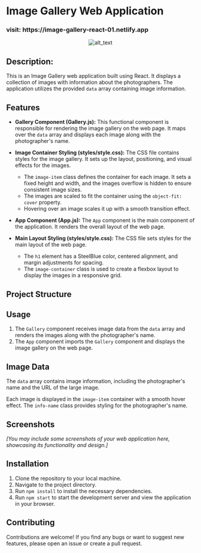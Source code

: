 # Image Gallery Web Application

<h3>visit: https://image-gallery-react-01.netlify.app</h3>
<div align="center"> <img alt="alt_text" src="./gallery.gif"/> </div>

## Description:

This is an Image Gallery web application built using React. It displays a collection of images with information about the photographers. The application utilizes the provided `data` array containing image information.

## Features

- **Gallery Component (Gallery.js):** This functional component is responsible for rendering the image gallery on the web page. It maps over the `data` array and displays each image along with the photographer's name.

- **Image Container Styling (styles/style.css):** The CSS file contains styles for the image gallery. It sets up the layout, positioning, and visual effects for the images.

  - The `image-item` class defines the container for each image. It sets a fixed height and width, and the images overflow is hidden to ensure consistent image sizes.
  - The images are scaled to fit the container using the `object-fit: cover` property.
  - Hovering over an image scales it up with a smooth transition effect.

- **App Component (App.js):** The `App` component is the main component of the application. It renders the overall layout of the web page.

- **Main Layout Styling (styles/style.css):** The CSS file sets styles for the main layout of the web page.

  - The `h1` element has a SteelBlue color, centered alignment, and margin adjustments for spacing.
  - The `image-container` class is used to create a flexbox layout to display the images in a responsive grid.

## Project Structure


## Usage

1. The `Gallery` component receives image data from the `data` array and renders the images along with the photographer's name.
2. The `App` component imports the `Gallery` component and displays the image gallery on the web page.

## Image Data

The `data` array contains image information, including the photographer's name and the URL of the large image.

Each image is displayed in the `image-item` container with a smooth hover effect. The `info-name` class provides styling for the photographer's name.

## Screenshots

_[You may include some screenshots of your web application here, showcasing its functionality and design.]_

## Installation

1. Clone the repository to your local machine.
2. Navigate to the project directory.
3. Run `npm install` to install the necessary dependencies.
4. Run `npm start` to start the development server and view the application in your browser.

## Contributing

Contributions are welcome! If you find any bugs or want to suggest new features, please open an issue or create a pull request.


